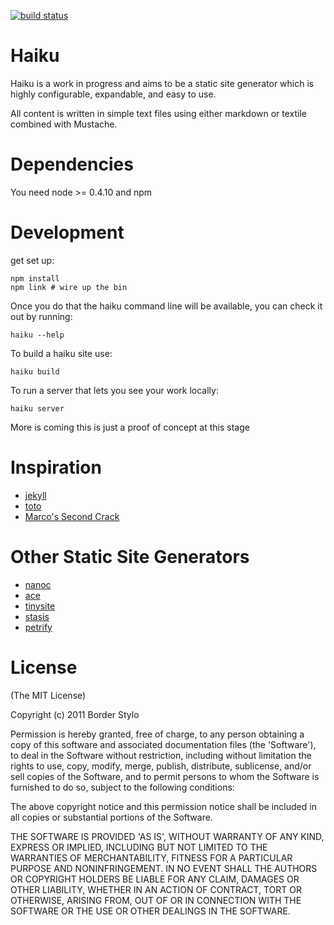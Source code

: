 [![build status](https://secure.travis-ci.org/spire-io/haiku.png)](http://travis-ci.org/spire-io/haiku)
# Haiku

Haiku is a work in progress and aims to be a static site generator which is highly configurable, expandable, and easy to use.

All content is written in simple text files using either markdown or textile combined with Mustache.

# Dependencies

You need node >= 0.4.10 and npm

# Development

get set up:

    npm install
    npm link # wire up the bin

Once you do that the haiku command line will be available, you can check it out by running:

    haiku --help

To build a haiku site use:

    haiku build

To run a server that lets you see your work locally:

    haiku server

More is coming this is just a proof of concept at this stage

# Inspiration

* [jekyll](https://github.com/mojombo/jekyll)
* [toto](https://github.com/cloudhead/toto)
* [Marco's Second Crack](http://www.marco.org/secondcrack)

# Other Static Site Generators

* [nanoc](http://nanoc.stoneship.org/)
* [ace](https://github.com/botanicus/ace)
* [tinysite](https://github.com/niko/TinySite)
* [stasis](http://stasis.me/)
* [petrify](https://github.com/caolan/petrify)


# License

(The MIT License)

Copyright (c) 2011 Border Stylo

Permission is hereby granted, free of charge, to any person obtaining a copy
of this software and associated documentation files (the 'Software'), to deal
in the Software without restriction, including without limitation the rights
to use, copy, modify, merge, publish, distribute, sublicense, and/or sell
copies of the Software, and to permit persons to whom the Software is
furnished to do so, subject to the following conditions:

The above copyright notice and this permission notice shall be included in all
copies or substantial portions of the Software.

THE SOFTWARE IS PROVIDED 'AS IS', WITHOUT WARRANTY OF ANY KIND, EXPRESS OR
IMPLIED, INCLUDING BUT NOT LIMITED TO THE WARRANTIES OF MERCHANTABILITY,
FITNESS FOR A PARTICULAR PURPOSE AND NONINFRINGEMENT. IN NO EVENT SHALL THE
AUTHORS OR COPYRIGHT HOLDERS BE LIABLE FOR ANY CLAIM, DAMAGES OR OTHER
LIABILITY, WHETHER IN AN ACTION OF CONTRACT, TORT OR OTHERWISE, ARISING FROM,
OUT OF OR IN CONNECTION WITH THE SOFTWARE OR THE USE OR OTHER DEALINGS IN THE
SOFTWARE.
